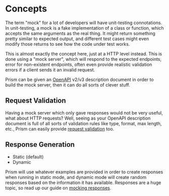 # Concepts

The term "mock" for a lot of developers will have unit-testing connotations. In
unit-testing, a mock is a fake implementation of a class or function, which
accepts the same arguments as the real thing. It might return something pretty
similar to expected output, and different test cases might even modify those
returns to see how the code under test works.

This is almost exactly the concept here, just at a HTTP level instead. This is
done using a "mock server", which will respond to the expected endpoints, error
for non-existent endpoints, often even provide realistic validation errors if a
client sends it an invalid request.

Prism can be given an [OpenAPI](https://www.openapis.org/) v2/v3 description
document in order to build the mock server, then it can do all sorts of clever stuff.

## Request Validation

Having a mock server which only gave responses would not be very useful, what about HTTP requests? Well, seeing as your OpenAPI description document is full of all sorts of validation rules like type, format, max length, etc., Prism can easily provide [request validation](../guides/request-validation.md) too. 

## Response Generation

- Static (default)
- Dynamic

Prism will use whatever examples are provided in order to create responses when running in static mode, and dynamic mode will create random responses based on the information it has available. Responses are a huge topic, so read up our guide on [mocking responses](../guides/mock-responses.md).

